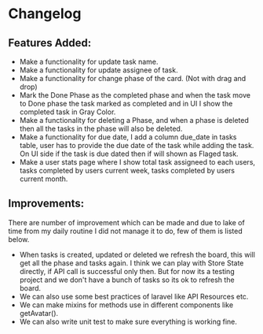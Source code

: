 # Changelog
## Features Added:
- Make a functionality for update task name.
- Make a functionality for update assignee of task.
- Make a functionality for change phase of the card. (Not with drag and drop)
- Mark the Done Phase as the completed phase and when the task move to Done phase
the task marked as completed and in UI I show the completed task in Gray Color.
- Make a functionality for deleting a Phase, and when a phase is deleted then all
the tasks in the phase will also be deleted.
- Make a functionality for due date, I add a column due_date in tasks table, user
has to provide the due date of the task while adding the task. On UI side if the 
task is due dated then if will shown as Flaged task.
- Make a user stats page where I show total task assigneed to each users, tasks 
completed by users current week, tasks completed by users current month.

## Improvements:
There are number of improvement which can be made and due to lake of time from
my daily routine I did not manage it to do, few of them is listed below.
- When tasks is created, updated or deleted we refresh the board, this will get all
the phase and tasks again. I think we can play with Store State directly, if API call
is successful only then. But for now its a testing project and we don't have a bunch
of tasks so its ok to refresh the board.
- We can also use some best practices of laravel like API Resources etc.
- We can make mixins for methods use in different components like getAvatar().
- We can also write unit test to make sure everything is working fine.
